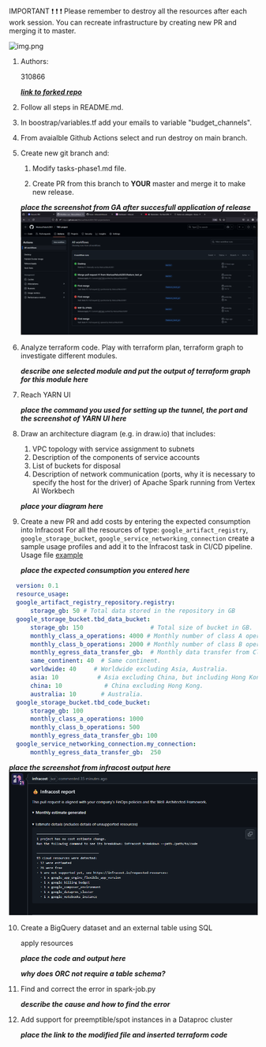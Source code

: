 IMPORTANT ❗ ❗ ❗ Please remember to destroy all the resources after each work session. You can recreate infrastructure by creating new PR and merging it to master.
  
![img.png](doc/figures/destroy.png)

1. Authors:

   310866

   [***link to forked repo***](https://github.com/MariuszPaluch2001/TBD-project)
   
2. Follow all steps in README.md.

3. In boostrap/variables.tf add your emails to variable "budget_channels".

4. From avaialble Github Actions select and run destroy on main branch.
   
5. Create new git branch and:
    1. Modify tasks-phase1.md file.
    
    2. Create PR from this branch to **YOUR** master and merge it to make new release. 
    
    ***place the screenshot from GA after succesfull application of release***
![img.png](doc/figures/task-phase1-release-destroy-screen.png)


6. Analyze terraform code. Play with terraform plan, terraform graph to investigate different modules.

    ***describe one selected module and put the output of terraform graph for this module here***
   
7. Reach YARN UI
   
   ***place the command you used for setting up the tunnel, the port and the screenshot of YARN UI here***
   
8. Draw an architecture diagram (e.g. in draw.io) that includes:
    1. VPC topology with service assignment to subnets
    2. Description of the components of service accounts
    3. List of buckets for disposal
    4. Description of network communication (ports, why it is necessary to specify the host for the driver) of Apache Spark running from Vertex AI Workbech
  
    ***place your diagram here***

9. Create a new PR and add costs by entering the expected consumption into Infracost
For all the resources of type: `google_artifact_registry`, `google_storage_bucket`, `google_service_networking_connection`
create a sample usage profiles and add it to the Infracost task in CI/CD pipeline. Usage file [example](https://github.com/infracost/infracost/blob/master/infracost-usage-example.yml) 

   ***place the expected consumption you entered here***
  ```yaml
    version: 0.1
    resource_usage:
    google_artifact_registry_repository.registry:
        storage_gb: 50 # Total data stored in the repository in GB
    google_storage_bucket.tbd_data_bucket:
        storage_gb: 150                   # Total size of bucket in GB.
        monthly_class_a_operations: 4000 # Monthly number of class A operations (object adds, bucket/object list).
        monthly_class_b_operations: 2000 # Monthly number of class B operations (object gets, retrieve bucket/object metadata).
        monthly_egress_data_transfer_gb:  # Monthly data transfer from Cloud Storage to the following, in GB:
        same_continent: 40  # Same continent.
        worldwide: 40     # Worldwide excluding Asia, Australia.
        asia: 10           # Asia excluding China, but including Hong Kong.
        china: 10            # China excluding Hong Kong.
        australia: 10       # Australia.
    google_storage_bucket.tbd_code_bucket:
        storage_gb: 100
        monthly_class_a_operations: 1000
        monthly_class_b_operations: 500
        monthly_egress_data_transfer_gb: 100
    google_service_networking_connection.my_connection:
        monthly_egress_data_transfer_gb:  250
  ```

   ***place the screenshot from infracost output here***
![img.png](doc/figures/infracost-output.png)

10. Create a BigQuery dataset and an external table using SQL
    
    apply resources

    ***place the code and output here***
   
    ***why does ORC not require a table schema?***

11. Find and correct the error in spark-job.py

    ***describe the cause and how to find the error***

12. Add support for preemptible/spot instances in a Dataproc cluster

    ***place the link to the modified file and inserted terraform code***
    
    
